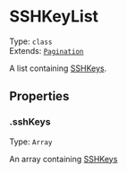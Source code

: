 # SSHKeyList

Type: `class`<br>
Extends: [`Pagination`](../misc/pagination.md)

A list containing [SSHKeys](sshkey.md).

## Properties

### .sshKeys

Type: `Array`

An array containing [SSHKeys](sshkey.md)
